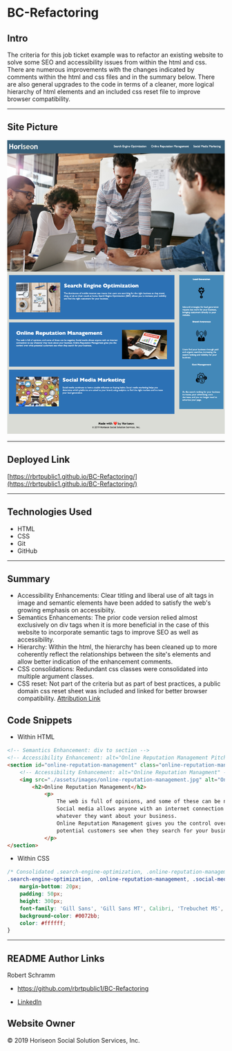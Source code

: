 # BC-Refactoring

## Intro

The criteria for this job ticket example was to refactor an existing website to solve some SEO and accessibility issues from within the html and css.  There are numerous improvements with the changes indicated by comments within the html and css files and in the summary below. There are also general upgrades to the code in terms of a cleaner, more logical hierarchy of html elements and an included css reset file to improve browser compatibility.

---

## Site Picture

![Refactoring Site Picture](./assets/images/BC-Refactoring-Site-Picture.png)

---

## Deployed Link

[https://rbrtpublic1.github.io/BC-Refactoring/](https://rbrtpublic1.github.io/BC-Refactoring/)

---

## Technologies Used

- HTML
- CSS
- Git
- GitHub

---

## Summary

- Accessibility Enhancements: Clear titling and liberal use of alt tags in image and semantic elements have been added to satisfy the web's growing emphasis on accessibiity.
- Semantics Enhancements: The prior code version relied almost exclusively on div tags when it is more beneficial in the case of this website to incorporate semantic tags to improve SEO as well as accessibility.
- Hierarchy: Within the html, the hierarchy has been cleaned up to more coherently reflect the relationships between the site's elements and allow better indication of the enhancement comments.
- CSS consolidations: Redundant css classes were consolidated into multiple argument classes.
- CSS reset: Not part of the criteria but as part of best practices, a public domain css reset sheet was included and linked for better browser compatibility. [Attribution Link](http://meyerweb.com/eric/tools/css/reset/)

## Code Snippets

- Within HTML

```html
<!-- Semantics Enhancement: div to section -->
<!-- Accessibility Enhancement: alt="Online Reputation Management Pitch"> -->
<section id="online-reputation-management" class="online-reputation-management" alt="Online Reputation Management Pitch">
    <!-- Accessibility Enhancement: alt="Online Reputation Managment" -->
    <img src="./assets/images/online-reputation-management.jpg" alt="Online Reputation Managment" class="float-right" />
        <h2>Online Reputation Management</h2>
            <p>
                The web is full of opinions, and some of these can be negative. 
                Social media allows anyone with an internet connection to say 
                whatever they want about your business. 
                Online Reputation Management gives you the control over what 
                potential customers see when they search for your business.
            </p>
</section>
```

- Within CSS

```css
/* Consolidated .search-engine-optimization, .online-reputation-management, .social-media-marketing css entries */
.search-engine-optimization, .online-reputation-management, .social-media-marketing {
    margin-bottom: 20px;
    padding: 50px;
    height: 300px;
    font-family: 'Gill Sans', 'Gill Sans MT', Calibri, 'Trebuchet MS', sans-serif;
    background-color: #0072bb;
    color: #ffffff;
}
```

---

## README Author Links

Robert Schramm

- https://github.com/rbrtpublic1/BC-Refactoring

- [LinkedIn](https://www.linkedin.com/in/robertwschramm/)

## Website Owner

&copy; 2019 Horiseon Social Solution Services, Inc.

